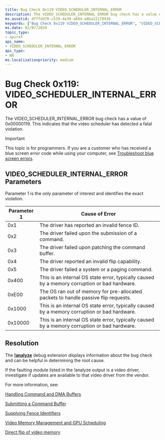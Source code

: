 ```yaml
---
title: Bug Check 0x119 VIDEO_SCHEDULER_INTERNAL_ERROR
description: The VIDEO_SCHEDULER_INTERNAL_ERROR bug check has a value of 0x00000119. This indicates that the video scheduler has detected a fatal violation.
ms.assetid: dfffdd70-c519-4e39-a604-a0ba2217093b
keywords: ["Bug Check 0x119 VIDEO_SCHEDULER_INTERNAL_ERROR", "VIDEO_SCHEDULER_INTERNAL_ERROR"]
ms.date: 02/07/2020
topic_type:
- apiref
api_name:
- VIDEO_SCHEDULER_INTERNAL_ERROR
api_type:
- NA
ms.localizationpriority: medium
---
```


# Bug Check 0x119: VIDEO\_SCHEDULER\_INTERNAL\_ERROR

The VIDEO\_SCHEDULER\_INTERNAL\_ERROR bug check has a value of 0x00000119. This indicates that the video scheduler has detected a fatal violation.

> [!IMPORTANT]
> This topic is for programmers. If you are a customer who has received a blue screen error code while using your computer, see [Troubleshoot blue screen errors](https://www.windows.com/stopcode).

## VIDEO\_SCHEDULER\_INTERNAL\_ERROR Parameters

Parameter 1 is the only parameter of interest and identifies the exact violation.

| Parameter 1 | Cause of Error                                       |
|-----------|--------------------------------------------------------|
|0x1|The driver has reported an invalid fence ID. |
|0x2| The driver failed upon the submission of a command.|
|0x3|The driver failed upon patching the command buffer. |
|0x4| The driver reported an invalid flip capability.|
|0x5| The driver failed a system or a paging command.|
|0x400| This is an internal OS state error, typically caused by a memory corruption or bad hardware.|
|0xE00 | The OS ran out of memory for pre-allocated packets to handle passive flip requests.|
|0x1000| This is an internal OS state error, typically caused by a memory corruption or bad hardware.|
|0x10000| This is an internal OS state error, typically caused by a memory corruption or bad hardware.|

## Resolution

The [**!analyze**](-analyze.md) debug extension displays information about the bug check and can be helpful in determining the root cause.

If the faulting module listed in the !analyze output is a video driver, investigate if updates are available to that video driver from the vendor.

For more information, see:

[Handling Command and DMA Buffers](../display/handling-command-and-dma-buffers.md)

[Submitting a Command Buffer](../display/submitting-a-command-buffer.md)

[Supplying Fence Identifiers](../display/supplying-fence-identifiers.md)

[Video Memory Management and GPU Scheduling](../display/video-memory-management-and-gpu-scheduling.md)

[Direct flip of video memory](../display/direct-flip-of-video-memory.md)